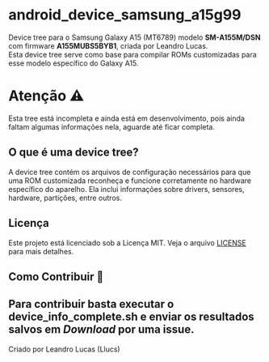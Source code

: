 # android_device_samsung_a15g99

Device tree para o Samsung Galaxy A15 (MT6789) modelo **SM-A155M/DSN** com firmware **A155MUBS5BYB1**, criada por Leandro Lucas.  
Esta device tree serve como base para compilar ROMs customizadas para esse modelo específico do Galaxy A15.

# Atenção ⚠️ 

Esta tree está incompleta e ainda está em desenvolvimento, pois ainda faltam algumas informações nela, aguarde até ficar completa.

## O que é uma device tree?

A device tree contém os arquivos de configuração necessários para que uma ROM customizada reconheça e funcione corretamente no hardware específico do aparelho. Ela inclui informações sobre drivers, sensores, hardware, partições, entre outros.

## Licença

Este projeto está licenciado sob a Licença MIT. Veja o arquivo [LICENSE](LICENSE) para mais detalhes.

## Como Contribuir 🤔

Para contribuir basta executar o device_info_complete.sh e enviar os resultados salvos em *Download* por uma issue.
---

Criado por Leandro Lucas (Llucs)
